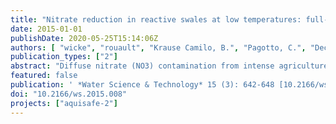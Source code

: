 ```yaml
---
title: "Nitrate reduction in reactive swales at low temperatures: full-size field system vs. technical scale"
date: 2015-01-01
publishDate: 2020-05-25T15:14:06Z
authors: [ "wicke", "rouault", "Krause Camilo, B.", "Pagotto, C.", "Dechesne, M.", "Soyeux, E." ]
publication_types: ["2"]
abstract: "Diffuse nitrate (NO3) contamination from intense agriculture adversely impacts freshwater ecosystems, and can also result in nitrate concentrations exceeding limits set in drinking water regulation, when receiving surface waters are used for drinking water production. Implementation of near-natural mitigation zones such as reactive swales or wetlands have been proven to be promising measures to reduce nitrate loads in agricultural drainage waters. However, the behavior of these systems at low temperatures and its dependence on systemdesign has not beenwell known until now. In this study, the behavior of a full-scale (length: 45 m) reactive swale treating drainage water from an agricultural watershed in Brittany (France), with high nitrate concentrations in the receiving river, was monitored for one season (6 months). As flow in this full-size field system is usually restricted to winter and spring months (December–May), it usually operates at lowwater temperatures of 5–10 WC. Tracer tests revealed shorter than designed retention times due to high inflows and preferential flow in the swale. Results show a correlation between residence time and nitrate reduction with low removal (<10%) for short residence times (<0.1 day), increasing to >25% at residence times >10 h (0.4 day). Performance was compared to results of two technical-scale reactive swales (length: 8 m) operated for 1.5 yearswith two different residence times (0.4 and 2.5 days), situated at a test site of the German Federal Environmental Agency in Berlin (Germany). Similar nitrate reduction was observed for comparable temperature and residence time, showing that up-scaling is a suitable approach to transferring knowledge gathered from technical-scale experiments to field conditions. For the design of new mitigation systems, one recommendation is to investigate carefully the expected inflow volumes in advance to ensure a sufficient residence time for effective nitrate reduction at low temperatures."
featured: false
publication: ' *Water Science & Technology* 15 (3): 642-648 [10.2166/ws.2015.008](https://doi.org/10.2166/ws.2015.008)'
doi: "10.2166/ws.2015.008"
projects: ["aquisafe-2"]
---
```


